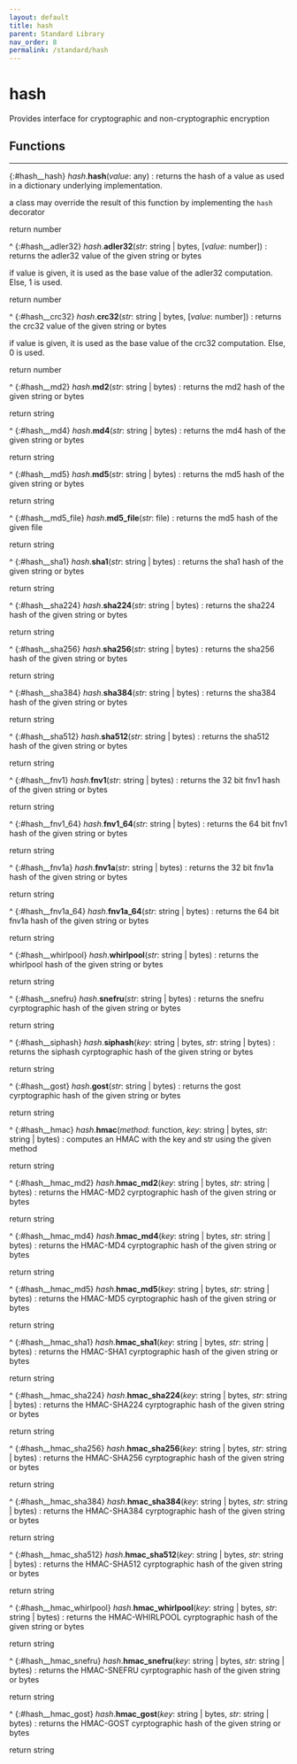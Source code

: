 ```yaml
---
layout: default
title: hash
parent: Standard Library
nav_order: 8
permalink: /standard/hash
---
```


# hash

Provides interface for cryptographic and non-cryptographic encryption



<h2>Functions</h2><hr>

{:#hash__hash} _hash_.**hash**(_value_: any)
: returns the hash of a value as used in a dictionary underlying
  implementation.
 
  a class may override the result of this function by implementing the
  `hash` decorator
   <div class="cite"><span class="hint">return</span> <span>number</span></div>



^
{:#hash__adler32} _hash_.**adler32**(_str_: string | bytes, [_value_: number])
: returns the adler32 value of the given string or bytes
 
  if value is given, it is used as the base value of the adler32
  computation. Else, 1 is used.
   <div class="cite"><span class="hint">return</span> <span>number</span></div>



^
{:#hash__crc32} _hash_.**crc32**(_str_: string | bytes, [_value_: number])
: returns the crc32 value of the given string or bytes
 
  if value is given, it is used as the base value of the crc32
  computation. Else, 0 is used.
   <div class="cite"><span class="hint">return</span> <span>number</span></div>



^
{:#hash__md2} _hash_.**md2**(_str_: string | bytes)
: returns the md2 hash of the given string or bytes
   <div class="cite"><span class="hint">return</span> <span>string</span></div>



^
{:#hash__md4} _hash_.**md4**(_str_: string | bytes)
: returns the md4 hash of the given string or bytes
   <div class="cite"><span class="hint">return</span> <span>string</span></div>



^
{:#hash__md5} _hash_.**md5**(_str_: string | bytes)
: returns the md5 hash of the given string or bytes
   <div class="cite"><span class="hint">return</span> <span>string</span></div>



^
{:#hash__md5_file} _hash_.**md5_file**(_str_: file)
: returns the md5 hash of the given file
   <div class="cite"><span class="hint">return</span> <span>string</span></div>



^
{:#hash__sha1} _hash_.**sha1**(_str_: string | bytes)
: returns the sha1 hash of the given string or bytes
   <div class="cite"><span class="hint">return</span> <span>string</span></div>



^
{:#hash__sha224} _hash_.**sha224**(_str_: string | bytes)
: returns the sha224 hash of the given string or bytes
   <div class="cite"><span class="hint">return</span> <span>string</span></div>



^
{:#hash__sha256} _hash_.**sha256**(_str_: string | bytes)
: returns the sha256 hash of the given string or bytes
   <div class="cite"><span class="hint">return</span> <span>string</span></div>



^
{:#hash__sha384} _hash_.**sha384**(_str_: string | bytes)
: returns the sha384 hash of the given string or bytes
   <div class="cite"><span class="hint">return</span> <span>string</span></div>



^
{:#hash__sha512} _hash_.**sha512**(_str_: string | bytes)
: returns the sha512 hash of the given string or bytes
   <div class="cite"><span class="hint">return</span> <span>string</span></div>



^
{:#hash__fnv1} _hash_.**fnv1**(_str_: string | bytes)
: returns the 32 bit fnv1 hash of the given string or bytes
   <div class="cite"><span class="hint">return</span> <span>string</span></div>



^
{:#hash__fnv1_64} _hash_.**fnv1_64**(_str_: string | bytes)
: returns the 64 bit fnv1 hash of the given string or bytes
   <div class="cite"><span class="hint">return</span> <span>string</span></div>



^
{:#hash__fnv1a} _hash_.**fnv1a**(_str_: string | bytes)
: returns the 32 bit fnv1a hash of the given string or bytes
   <div class="cite"><span class="hint">return</span> <span>string</span></div>



^
{:#hash__fnv1a_64} _hash_.**fnv1a_64**(_str_: string | bytes)
: returns the 64 bit fnv1a hash of the given string or bytes
   <div class="cite"><span class="hint">return</span> <span>string</span></div>



^
{:#hash__whirlpool} _hash_.**whirlpool**(_str_: string | bytes)
: returns the whirlpool hash of the given string or bytes
   <div class="cite"><span class="hint">return</span> <span>string</span></div>



^
{:#hash__snefru} _hash_.**snefru**(_str_: string | bytes)
: returns the snefru cyrptographic hash of the given string or bytes
   <div class="cite"><span class="hint">return</span> <span>string</span></div>



^
{:#hash__siphash} _hash_.**siphash**(_key_: string | bytes, _str_: string | bytes)
: returns the siphash cyrptographic hash of the given string or bytes
   <div class="cite"><span class="hint">return</span> <span>string</span></div>



^
{:#hash__gost} _hash_.**gost**(_str_: string | bytes)
: returns the gost cyrptographic hash of the given string or bytes
   <div class="cite"><span class="hint">return</span> <span>string</span></div>



^
{:#hash__hmac} _hash_.**hmac**(_method_: function, _key_: string | bytes, _str_: string | bytes)
: computes an HMAC with the key and str using the given method
   <div class="cite"><span class="hint">return</span> <span>string</span></div>



^
{:#hash__hmac_md2} _hash_.**hmac_md2**(_key_: string | bytes, _str_: string | bytes)
: returns the HMAC-MD2 cyrptographic hash of the given string or bytes
   <div class="cite"><span class="hint">return</span> <span>string</span></div>



^
{:#hash__hmac_md4} _hash_.**hmac_md4**(_key_: string | bytes, _str_: string | bytes)
: returns the HMAC-MD4 cyrptographic hash of the given string or bytes
   <div class="cite"><span class="hint">return</span> <span>string</span></div>



^
{:#hash__hmac_md5} _hash_.**hmac_md5**(_key_: string | bytes, _str_: string | bytes)
: returns the HMAC-MD5 cyrptographic hash of the given string or bytes
   <div class="cite"><span class="hint">return</span> <span>string</span></div>



^
{:#hash__hmac_sha1} _hash_.**hmac_sha1**(_key_: string | bytes, _str_: string | bytes)
: returns the HMAC-SHA1 cyrptographic hash of the given string or bytes
   <div class="cite"><span class="hint">return</span> <span>string</span></div>



^
{:#hash__hmac_sha224} _hash_.**hmac_sha224**(_key_: string | bytes, _str_: string | bytes)
: returns the HMAC-SHA224 cyrptographic hash of the given string or bytes
   <div class="cite"><span class="hint">return</span> <span>string</span></div>



^
{:#hash__hmac_sha256} _hash_.**hmac_sha256**(_key_: string | bytes, _str_: string | bytes)
: returns the HMAC-SHA256 cyrptographic hash of the given string or bytes
   <div class="cite"><span class="hint">return</span> <span>string</span></div>



^
{:#hash__hmac_sha384} _hash_.**hmac_sha384**(_key_: string | bytes, _str_: string | bytes)
: returns the HMAC-SHA384 cyrptographic hash of the given string or bytes
   <div class="cite"><span class="hint">return</span> <span>string</span></div>



^
{:#hash__hmac_sha512} _hash_.**hmac_sha512**(_key_: string | bytes, _str_: string | bytes)
: returns the HMAC-SHA512 cyrptographic hash of the given string or bytes
   <div class="cite"><span class="hint">return</span> <span>string</span></div>



^
{:#hash__hmac_whirlpool} _hash_.**hmac_whirlpool**(_key_: string | bytes, _str_: string | bytes)
: returns the HMAC-WHIRLPOOL cyrptographic hash of the given string or bytes
   <div class="cite"><span class="hint">return</span> <span>string</span></div>



^
{:#hash__hmac_snefru} _hash_.**hmac_snefru**(_key_: string | bytes, _str_: string | bytes)
: returns the HMAC-SNEFRU cyrptographic hash of the given string or bytes
   <div class="cite"><span class="hint">return</span> <span>string</span></div>



^
{:#hash__hmac_gost} _hash_.**hmac_gost**(_key_: string | bytes, _str_: string | bytes)
: returns the HMAC-GOST cyrptographic hash of the given string or bytes
   <div class="cite"><span class="hint">return</span> <span>string</span></div>




